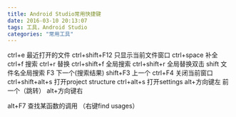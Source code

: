 ```yaml
---
title: Android Studio常用快捷键
date: 2016-03-10 20:13:07
tags: 工具，Android Studio
categories: "常用工具"
---
```


ctrl+e 最近打开的文件
ctrl+shift+F12 只显示当前文件窗口
ctrl+space 补全
ctrl+f 搜索   ctrl+r 替换
ctrl+shift+f 全局搜索  ctrl+shift+r 全局替换双击 shift 文件名全局搜索
F3 下一个(搜索结果)
shift+F3 上一个
ctrl+F4 关闭当前窗口
ctrl+shift+alt+s 打开project structure
ctrl+alt+s 打开settings
alt+方向键左 前一个（跳转）
alt+方向键右


alt+F7 查找某函数的调用 （右键find usages）
